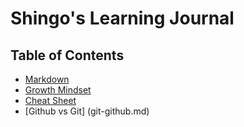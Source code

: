 # Shingo's Learning Journal

## Table of Contents 
- [Markdown](markdown.md)
- [Growth Mindset](growth-mindset.md)
- [Cheat Sheet](cheasheet.md)
- [Github vs Git] (git-github.md)
